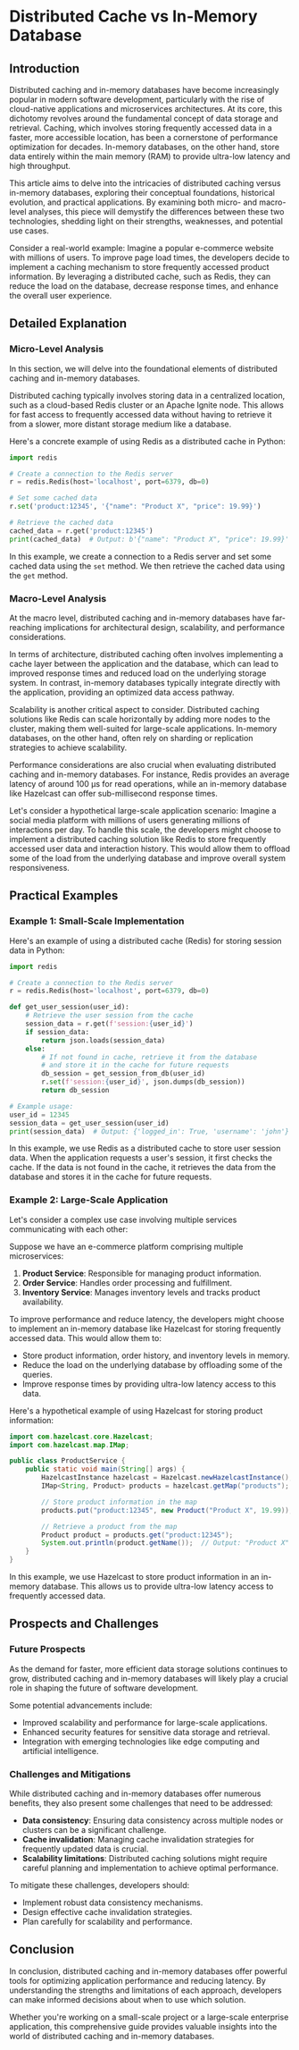 # Distributed Cache vs In-Memory Database
## Introduction
Distributed caching and in-memory databases have become increasingly popular in modern software development, particularly with the rise of cloud-native applications and microservices architectures. At its core, this dichotomy revolves around the fundamental concept of data storage and retrieval. Caching, which involves storing frequently accessed data in a faster, more accessible location, has been a cornerstone of performance optimization for decades. In-memory databases, on the other hand, store data entirely within the main memory (RAM) to provide ultra-low latency and high throughput.

This article aims to delve into the intricacies of distributed caching versus in-memory databases, exploring their conceptual foundations, historical evolution, and practical applications. By examining both micro- and macro-level analyses, this piece will demystify the differences between these two technologies, shedding light on their strengths, weaknesses, and potential use cases.

Consider a real-world example: Imagine a popular e-commerce website with millions of users. To improve page load times, the developers decide to implement a caching mechanism to store frequently accessed product information. By leveraging a distributed cache, such as Redis, they can reduce the load on the database, decrease response times, and enhance the overall user experience.

## Detailed Explanation
### Micro-Level Analysis
In this section, we will delve into the foundational elements of distributed caching and in-memory databases.

Distributed caching typically involves storing data in a centralized location, such as a cloud-based Redis cluster or an Apache Ignite node. This allows for fast access to frequently accessed data without having to retrieve it from a slower, more distant storage medium like a database.

Here's a concrete example of using Redis as a distributed cache in Python:
```python
import redis

# Create a connection to the Redis server
r = redis.Redis(host='localhost', port=6379, db=0)

# Set some cached data
r.set('product:12345', '{"name": "Product X", "price": 19.99}')

# Retrieve the cached data
cached_data = r.get('product:12345')
print(cached_data)  # Output: b'{"name": "Product X", "price": 19.99}'
```
In this example, we create a connection to a Redis server and set some cached data using the `set` method. We then retrieve the cached data using the `get` method.

### Macro-Level Analysis
At the macro level, distributed caching and in-memory databases have far-reaching implications for architectural design, scalability, and performance considerations.

In terms of architecture, distributed caching often involves implementing a cache layer between the application and the database, which can lead to improved response times and reduced load on the underlying storage system. In contrast, in-memory databases typically integrate directly with the application, providing an optimized data access pathway.

Scalability is another critical aspect to consider. Distributed caching solutions like Redis can scale horizontally by adding more nodes to the cluster, making them well-suited for large-scale applications. In-memory databases, on the other hand, often rely on sharding or replication strategies to achieve scalability.

Performance considerations are also crucial when evaluating distributed caching and in-memory databases. For instance, Redis provides an average latency of around 100 μs for read operations, while an in-memory database like Hazelcast can offer sub-millisecond response times.

Let's consider a hypothetical large-scale application scenario: Imagine a social media platform with millions of users generating millions of interactions per day. To handle this scale, the developers might choose to implement a distributed caching solution like Redis to store frequently accessed user data and interaction history. This would allow them to offload some of the load from the underlying database and improve overall system responsiveness.

## Practical Examples
### Example 1: Small-Scale Implementation

Here's an example of using a distributed cache (Redis) for storing session data in Python:
```python
import redis

# Create a connection to the Redis server
r = redis.Redis(host='localhost', port=6379, db=0)

def get_user_session(user_id):
    # Retrieve the user session from the cache
    session_data = r.get(f'session:{user_id}')
    if session_data:
        return json.loads(session_data)
    else:
        # If not found in cache, retrieve it from the database
        # and store it in the cache for future requests
        db_session = get_session_from_db(user_id)
        r.set(f'session:{user_id}', json.dumps(db_session))
        return db_session

# Example usage:
user_id = 12345
session_data = get_user_session(user_id)
print(session_data)  # Output: {'logged_in': True, 'username': 'john'}
```
In this example, we use Redis as a distributed cache to store user session data. When the application requests a user's session, it first checks the cache. If the data is not found in the cache, it retrieves the data from the database and stores it in the cache for future requests.

### Example 2: Large-Scale Application

Let's consider a complex use case involving multiple services communicating with each other:

Suppose we have an e-commerce platform comprising multiple microservices:

1.  **Product Service**: Responsible for managing product information.
2.  **Order Service**: Handles order processing and fulfillment.
3.  **Inventory Service**: Manages inventory levels and tracks product availability.

To improve performance and reduce latency, the developers might choose to implement an in-memory database like Hazelcast for storing frequently accessed data. This would allow them to:

*   Store product information, order history, and inventory levels in memory.
*   Reduce the load on the underlying database by offloading some of the queries.
*   Improve response times by providing ultra-low latency access to this data.

Here's a hypothetical example of using Hazelcast for storing product information:
```java
import com.hazelcast.core.Hazelcast;
import com.hazelcast.map.IMap;

public class ProductService {
    public static void main(String[] args) {
        HazelcastInstance hazelcast = Hazelcast.newHazelcastInstance();
        IMap<String, Product> products = hazelcast.getMap("products");

        // Store product information in the map
        products.put("product:12345", new Product("Product X", 19.99));

        // Retrieve a product from the map
        Product product = products.get("product:12345");
        System.out.println(product.getName());  // Output: "Product X"
    }
}
```
In this example, we use Hazelcast to store product information in an in-memory database. This allows us to provide ultra-low latency access to frequently accessed data.

## Prospects and Challenges
### Future Prospects

As the demand for faster, more efficient data storage solutions continues to grow, distributed caching and in-memory databases will likely play a crucial role in shaping the future of software development.

Some potential advancements include:

*   Improved scalability and performance for large-scale applications.
*   Enhanced security features for sensitive data storage and retrieval.
*   Integration with emerging technologies like edge computing and artificial intelligence.

### Challenges and Mitigations

While distributed caching and in-memory databases offer numerous benefits, they also present some challenges that need to be addressed:

*   **Data consistency**: Ensuring data consistency across multiple nodes or clusters can be a significant challenge.
*   **Cache invalidation**: Managing cache invalidation strategies for frequently updated data is crucial.
*   **Scalability limitations**: Distributed caching solutions might require careful planning and implementation to achieve optimal performance.

To mitigate these challenges, developers should:

*   Implement robust data consistency mechanisms.
*   Design effective cache invalidation strategies.
*   Plan carefully for scalability and performance.

## Conclusion

In conclusion, distributed caching and in-memory databases offer powerful tools for optimizing application performance and reducing latency. By understanding the strengths and limitations of each approach, developers can make informed decisions about when to use which solution.

Whether you're working on a small-scale project or a large-scale enterprise application, this comprehensive guide provides valuable insights into the world of distributed caching and in-memory databases.